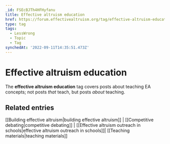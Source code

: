 ```yaml
---
_id: FSEcBJTh4HFHyfanu
title: Effective altruism education
href: https://forum.effectivealtruism.org/tag/effective-altruism-education
type: tag
tags:
  - LessWrong
  - Topic
  - Tag
synchedAt: '2022-09-11T14:35:51.473Z'
---
```

# Effective altruism education

The **effective altruism education** tag covers posts about teaching EA concepts; not posts *that* teach, but posts *about* teaching.

Related entries
---------------

[[Building effective altruism|building effective altruism]] | [[Competitive debating|competitive debating]] | [[Effective altruism outreach in schools|effective altruism outreach in schools]]| [[Teaching materials|teaching materials]]